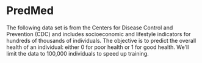 # PredMed
The following data set is from the Centers for Disease Control and Prevention (CDC) and includes socioeconomic and lifestyle indicators for hundreds of thousands of individuals. The objective is to predict the overall health of an individual: either 0 for poor health or 1 for good health. We'll limit the data to 100,000 individuals to speed up training.
